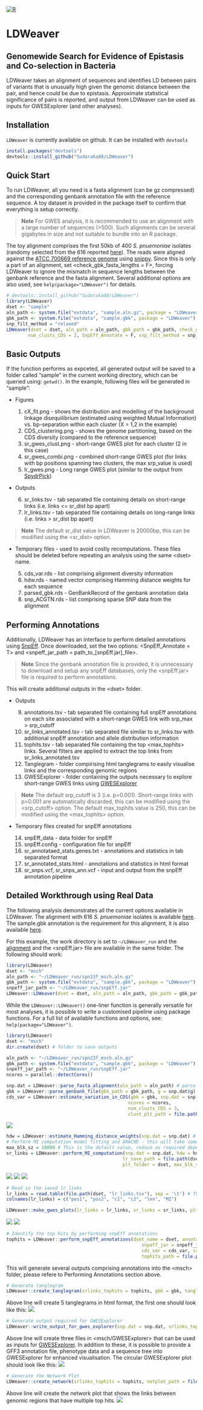 
<!-- badges: start -->

[![R](https://github.com/Sudaraka88/LDWeaver/workflows/r.yml/badge.svg)](https://github.com/Sudaraka88/LDWeaver/actions)
<!-- badges: end -->

# LDWeaver

## Genomewide Search for Evidence of Epistasis and Co-selection in Bacteria

LDWeaver takes an alignment of sequences and identifies LD between pairs
of variants that is unusually high given the genomic distance between
the pair, and hence could be due to epistasis. Approximate statistical
significance of pairs is reported, and output from LDWeaver can be used
as inputs for GWESExplorer (and other analyses).

## Installation

`LDWeaver` is currently available on github. It can be installed with
`devtools`

``` r
install.packages("devtools")
devtools::install_github("Sudaraka88/LDWeaver")
```

## Quick Start

To run LDWeaver, all you need is a fasta alignment (can be gz
compressed) and the corresponding genbank annotation file with the
reference sequence. A toy dataset is provided in the package itself to
confirm that everything is setup correctly.

> **Note** For GWES analysis, it is recommended to use an alignment with
> a large number of sequences (\>500). Such alignments can be several
> gigabytes in size and not suitable to bundle into an R package.

The toy alignment comprises the first 50kb of 400 *S. pnuemoniae*
isolates (randomy selected from the 616 reported
<a href="https://www.nature.com/articles/ng.2625" target="_blank">here</a>).
The reads were aligned against the
<a href="https://www.ncbi.nlm.nih.gov/nuccore/NC_011900.1" target="_blank">ATCC
700669 reference genome</a> using
<a href="https://github.com/tseemann/snippy" target="_blank">snippy</a>.
Since this is only a part of an alignment, set \<check_gbk_fasta_lengths
= F\>, forcing LDWeaver to ignore the mismatch in sequence lengths
between the genbank reference and the fasta alignment. Several
additional options are also used, see `help(package="LDWeaver")` for
details.

``` r
# devtools::install_github("Sudaraka88/LDWeaver")
library(LDWeaver)
dset <- "sample"
aln_path <- system.file("extdata", "sample.aln.gz", package = "LDWeaver")
gbk_path <- system.file("extdata", "sample.gbk", package = "LDWeaver")
snp_filt_method = "relaxed"
LDWeaver(dset = dset, aln_path = aln_path, gbk_path = gbk_path, check_gbk_fasta_lengths = F,
        num_clusts_CDS = 2, SnpEff_Annotate = F, snp_filt_method = snp_filt_method)
```

## Basic Outputs

If the function performs as expceted, all generated output will be saved
to a folder called “sample” in the current working directory, which can
be queried using: `getwd()`. In the example, following files will be
generated in “sample”:

- Figures

  1.  cX_fit.png - shows the distribution and modelling of the
      background linkage disequilibrium (estimated using weighted Mutual
      Information) vs. bp-separation within each cluster (X = 1,2 in the
      example)
  2.  CDS_clustering.png - shows the genome partitioning, based on the
      CDS diversity (compared to the reference sequence)
  3.  sr_gwes_clust.png - short-range GWES plot for each cluster (2 in
      this case)
  4.  sr_gwes_combi.png - combined short-range GWES plot (for links with
      bp positions spanning two clusters, the max srp_value is used)
  5.  lr_gwes.png - Long range GWES plot (similar to the output from
      <a href="https://github.com/santeripuranen/SpydrPick" target="_blank">SpydrPick</a>)

- Outputs

  6.  sr_links.tsv - tab separated file containing details on
      short-range links (i.e. links \<= sr_dist bp apart)
  7.  lr_links.tsv - tab separated file containing details on long-range
      links (i.e. links \> sr_dist bp apart)

> **Note** The default sr_dist value in LDWeaver is 20000bp, this can be
> modified using the \<sr_dist\> option.

- Temporary files - used to avoid costly recomputations. These files
  should be deleted before repeating an analysis using the same \<dset\>
  name.

  5.  cds_var.rds - list comprising alignment diversity information
  6.  hdw.rds - named vector comprising Hamming distance weights for
      each sequence
  7.  parsed_gbk.rds - GenBankRecord of the genbank annotation data
  8.  snp_ACGTN.rds - list comprising sparse SNP data from the alignment

## Performing Annotations

Additionally, LDWeaver has an interface to perform detailed annotations
using
<a href="https://pcingola.github.io/SnpEff/" target="_blank">SnpEff</a>.
Once downloaded, set the two options: \<SnpEff_Annotate = T\> and
\<snpeff_jar_path = path_to\_\[snpEff.jar\]\_file\>.

> **Note** Since the genbank annotation file is provided, it is
> unnecessary to download and setup any snpEff databases, only the
> \<snpEff.jar\> file is required to perform annotations.

This will create additional outputs in the \<dset\> folder.

- Outputs

  9.  annotations.tsv - tab separated file containing full snpEff
      annotations on each site associated with a short-range GWES link
      with srp_max \> srp_cutoff
  10. sr_links_annotated.tsv - tab separated file similar to
      sr_links.tsv with additional snpEff annotation and allele
      distribution information
  11. tophits.tsv - tab separated file containing the top <max_tophits>
      links. Several filters are applied to extract the top links from
      sr_links_annotated.tsv
  12. Tanglegram - folder compirising html tanglegrams to easily
      visualise links and the corresponding genomic regions
  13. GWESExplorer - folder containing the outputs necessary to explore
      short-range GWES links using
      <a href="https://github.com/jurikuronen/GWES-Explorer" target="_blank">GWESExplorer</a>

> **Note** The default srp_cutoff is 3 (i.e. p=0.001). Short-range links
> with p\>0.001 are automatically discarded, this can be modified using
> the \<srp_cutoff\> option. The default max_tophits value is 250, this
> can be modified using the \<max_tophits\> option.

- Temporary files created for snpEff annotations

  14. snpEff_data - data folder for snpEff
  15. snpEff.config - configuration file for snpEff
  16. sr_annotataed_stats.genes.txt - annotations and statistics in tab
      separated format
  17. sr_annotated_stats.html - annotations and statistics in html
      format
  18. sr_snps.vcf, sr_snps_ann.vcf - input and output from the snpEff
      annotation pipeline

## Detailed Workthrough using Real Data

The following analysis demonstrates all the current options available in
LDWeaver. The alignment with 616 *S. pnuemoniae* isolates is available
<a href="https://cloudstor.aarnet.edu.au/plus/s/KBRnIt1H6XZ2XFR" target="_blank">here</a>.
The sample.gbk annotation is the requirement for this alignment, it is
also available
<a href="https://www.ncbi.nlm.nih.gov/nuccore/NC_011900.1?report=gbwithparts&log$=seqview" target="_blank">here</a>.

For this example, the work directory is set to `~/LDWeaver_run` and the
<a href="https://cloudstor.aarnet.edu.au/plus/s/KBRnIt1H6XZ2XFR" target="_blank">alignment</a>
and the \<snpEff.jar\> file are available in the same folder. The
following should work:

``` r
library(LDWeaver)
dset <- "msch"
aln_path <- "~/LDWeaver_run/spn23f_msch.aln.gz"
gbk_path <- system.file("extdata", "sample.gbk", package = "LDWeaver")
snpeff_jar_path <- "~/LDWeaver_run/snpEff.jar"
LDWeaver::LDWeaver(dset = dset, aln_path = aln_path, gbk_path = gbk_path, snpeff_jar_path = snpeff_jar_path)
```

While the `LDWeaver::LDWeaver()` one-liner function is generally
versatile for most analyses, it is possible to write a customised
pipeline using package functions. For a full list of available functions
and options, see: `help(package="LDWeaver")`.

``` r
library(LDWeaver)
dset <- "msch"
dir.create(dset) # folder to save outputs

aln_path <- "~/LDWeaver_run/spn23f_msch.aln.gz"
gbk_path <- system.file("extdata", "sample.gbk", package = "LDWeaver")
snpeff_jar_path <- "~/LDWeaver_run/snpEff.jar"
ncores = parallel::detectCores()

snp.dat = LDWeaver::parse_fasta_alignment(aln_path = aln_path) # parse the alignment and extract SNPs
gbk = LDWeaver::parse_genbank_file(gbk_path = gbk_path, g = snp.dat$g) # parse the annotation
cds_var = LDWeaver::estimate_variation_in_CDS(gbk = gbk, snp.dat = snp.dat, 
                                             ncores = ncores, 
                                             num_clusts_CDS = 3, 
                                             clust_plt_path = file.path(dset, "CDS_clustering.png"))
```

![](inst/sup/CDS_clustering.png)

``` r
hdw = LDWeaver::estimate_Hamming_distance_weights(snp.dat = snp.dat) # Hamming distance weights
# Perform MI computation model fitting and ARACNE - this will take some time...
max_blk_sz = 10000 # This is the default value, reduce as required depending on RAM availability...
sr_links = LDWeaver::perform_MI_computation(snp.dat = snp.dat, hdw = hdw, cds_var = cds_var, ncores = ncores,
                                           lr_save_path = file.path(dset, "lr_links.tsv"), sr_save_path = file.path(dset, "sr_links.tsv"),
                                           plt_folder = dset, max_blk_sz = max_blk_sz)
```

![](inst/sup/c1_fit.png) ![](inst/sup/c2_fit.png)
![](inst/sup/c3_fit.png)

``` r
# Read in the saved lr_links
lr_links = read.table(file.path(dset, "lr_links.tsv"), sep = '\t') # This is written as a tsv file, need to load for plotting
colnames(lr_links) = c("pos1", "pos2", "c1", "c2", "len", "MI")

LDWeaver::make_gwes_plots(lr_links = lr_links, sr_links = sr_links, plt_folder = dset)
```

![](inst/sup/sr_gwes_clust.png) ![](inst/sup/sr_gwes_combi.png)

``` r
# Identify the top hits by performing snpEff annotations
tophits = LDWeaver::perform_snpEff_annotations(dset_name = dset, annotation_folder = file.path(getwd(), dset),
                                                  snpeff_jar = snpeff_jar_path, gbk = gbk, gbk_path = gbk_path,
                                                  cds_var = cds_var, sr_links = sr_links, snp.dat = snp.dat,
                                                  tophits_path = file.path(dset, "tophits.tsv"))
```

This will generate several outputs comprising annotations into the
\<msch\> folder, please refere to Performing Annotations section above.

``` r
# Generate tanglegram
LDWeaver::create_tanglegram(srlinks_tophits = tophits, gbk = gbk, tanglegram_folder = file.path(dset, "Tanglegram"))
```

Above line will create 5 tanglegrams in html format, the first one
should look like this: ![](inst/sup/Tanglegram_screenshot.png)

``` r
# Generate output required for GWESExplorer
LDWeaver::write_output_for_gwes_explorer(snp.dat = snp.dat, srlinks_tophits = tophits, gwes_explorer_folder = file.path(dset, "GWESExplorer"))
```

Above line will create three files in \<msch/GWESExplorer\> that can be
used as inputs for
<a href="https://github.com/jurikuronen/GWES-Explorer" target="_blank">GWESExplorer</a>.
In addition to these, it is possible to provide a GFF3 annotation file,
phenotype data and a sequence tree into GWESExplorer for enhanced
visualisation. The circular GWESExplorer plot should look like this:
![](inst/sup/GWESExplorer_screenshot.png)

``` r
# Generate the Network Plot
LDWeaver::create_network(srlinks_tophits = tophits, netplot_path = file.path(dset, "network_plot.png"), plot_title = paste("Genome regions with multiple top-hits in", dset))
```

Above line will create the network plot that shows the links between
genomic regions that have multiple top hits.
![](inst/sup/network_plot.png)

